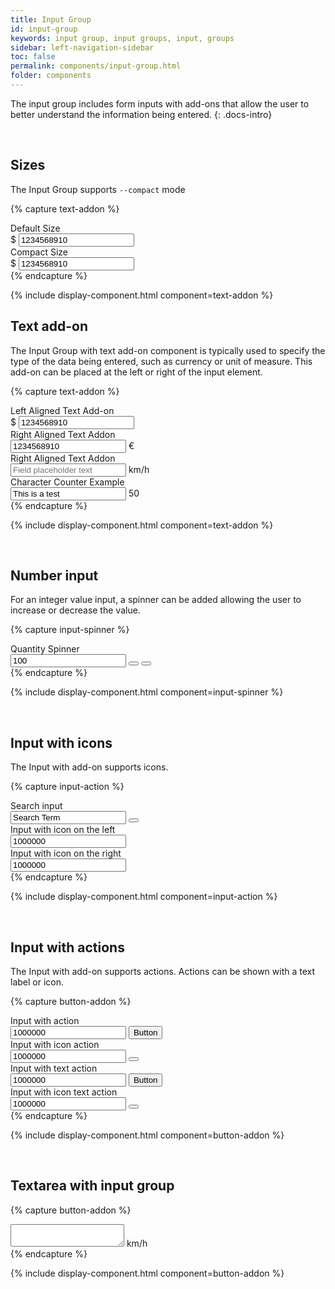 ```yaml
---
title: Input Group
id: input-group
keywords: input group, input groups, input, groups
sidebar: left-navigation-sidebar
toc: false
permalink: components/input-group.html
folder: components
---
```


The input group includes form inputs with add-ons that allow the user to better understand the information being entered.
{: .docs-intro}

<br>

## Sizes
The Input Group supports `--compact` mode

{% capture text-addon %}
<div class="fd-form-item">
    <label class="fd-form-label" for="">Default Size </label>
    <div class="fd-input-group fd-input-group--before">
        <span class="fd-input-group__addon fd-input-group__addon--before">$</span>
        <input class="fd-form-control" type="text" id="" name="" value="1234568910 ">
    </div>
</div>

<div class="fd-form-item">
    <label class="fd-form-label" for="">Compact Size </label>
    <div class="fd-input-group fd-input-group--before fd-input-group--compact">
        <span class="fd-input-group__addon fd-input-group__addon--before">$</span>
        <input class="fd-form-control fd-form-control--compact" type="text" id="" name="" value="1234568910 ">
    </div>
</div>
{% endcapture %}

{% include display-component.html component=text-addon %}

## Text add-on

The Input Group with text add-on component is typically used to specify the type of the data being entered, such as currency or unit of measure. This add-on can be placed at the left or right of the input element.





{% capture text-addon %}

<div class="fd-form-item">
    <label class="fd-form-label" for="">Left Aligned Text Add-on</label>
    <div class="fd-input-group fd-input-group--before">
        <span class="fd-input-group__addon fd-input-group__addon--before">$</span>
        <input class="fd-form-control" type="text" id="" name="" value="1234568910 ">
    </div>
</div>

<div class="fd-form-item">
    <label class="fd-form-label" for="">Right Aligned Text Addon</label>
    <div class="fd-input-group fd-input-group--after">
        <input class="fd-form-control" type="text" id="" name="" value="1234568910 ">
        <span class="fd-input-group__addon fd-input-group__addon--after">€</span>
    </div>
</div>

<div class="fd-form-item">
    <label class="fd-form-label" for="">Right Aligned Text Addon</label>
    <div class="fd-input-group fd-input-group--after">
        <input class="fd-form-control" type="text" id="" name="" value="" placeholder="Field placeholder text">
        <span class="fd-input-group__addon fd-input-group__addon--after">km/h</span>
    </div>
</div>

<div class="fd-form-item">
    <label class="fd-form-label" for="">Character Counter Example</label>
    <div class="fd-input-group fd-input-group--after">
        <input class="fd-form-control" type="text" id="" name="" value="This is a test">
        <span class="fd-input-group__addon fd-input-group__addon--after">50</span>
    </div>
</div>
{% endcapture %}

{% include display-component.html component=text-addon %}

<br />

## Number input

For an integer value input, a spinner can be added allowing the user to increase or decrease the value.

{% capture input-spinner %}
<div class="fd-form-item">
    <label class="fd-form-label" for="">Quantity Spinner</label>
    <div class="fd-input-group fd-input-group--after">
        <input class="fd-form-control" type="number" id="spinner-1" name="" value="100" />
        <span class="fd-input-group__addon fd-input-group__addon--button fd-input-group__addon--after">
            <button class="fd-input-group__button fd-input-group__button--step-up sap-icon--slim-arrow-up" aria-label="Step up" onclick="document.getElementById('spinner-1').stepUp();"></button>
            <button class="fd-input-group__button fd-input-group__button--step-down sap-icon--slim-arrow-down" aria-label="Step down" onclick="document.getElementById('spinner-1').stepDown();"></button>
        </span>
    </div>
</div>
{% endcapture %}

{% include display-component.html component=input-spinner %}

<br/>

## Input with icons

The Input with add-on supports icons.

{% capture input-action %}
<div class="fd-form-item">
    <label class="fd-form-label" for="">Search input</label>
    <div class="fd-input-group">
        <input class="fd-form-control" type="search" id="search-1" name="" value="Search Term" placeholder="Enter Term..">
        <span class="fd-input-group__addon fd-input-group__addon--button">
            <button class="fd-input-group__button fd-input-group__button--clear" aria-label="Clear" onclick="document.getElementById('search-1').value = '';"></button>
        </span>
    </div>
</div>

<div class="fd-form-item">
    <label class="fd-form-label" for="">Input with icon on the left</label>
    <div class="fd-input-group fd-input-group--before">
        <span class="fd-input-group__addon fd-input-group__addon--before">
            <span class="sap-icon--globe" role="presentation"></span>
        </span>
        <input class="fd-form-control" type="text" id="" name="" value="1000000">
    </div>
</div>

<div class="fd-form-item">
    <label class="fd-form-label" for="">Input with icon on the right</label>
    <div class="fd-input-group fd-input-group--after">
        <input class="fd-form-control" type="text" id="" name="" value="1000000">
        <span class="fd-input-group__addon fd-input-group__addon--after">
            <span class="sap-icon--hide" role="presentation"></span>
        </span>
    </div>
</div>
{% endcapture %}

{% include display-component.html component=input-action %}

<br>

## Input with actions

The Input with add-on supports actions. Actions can be shown with a text label or icon.

{% capture button-addon %}
<div class="fd-form-item">
    <label class="fd-form-label" for="">Input with action</label>
    <div class="fd-input-group fd-input-group--after">
        <input class="fd-form-control" type="text" id="" name="" value="1000000">
        <span class="fd-input-group__addon fd-input-group__addon--button fd-input-group__addon--after">
            <button class="fd-button--light">
                Button
            </button>
        </span>
    </div>
</div>

<div class="fd-form-item">
    <label class="fd-form-label" for="">Input with icon action</label>
    <div class="fd-input-group fd-input-group--after">
        <input class="fd-form-control" type="text" id="" name="" value="1000000">
        <span class="fd-input-group__addon fd-input-group__addon--button fd-input-group__addon--after">
            <button class="fd-button--icon fd-button--light sap-icon--navigation-down-arrow"></button>
        </span>
    </div>
</div>

<div class="fd-form-item">
    <label class="fd-form-label" for="">Input with text action</label>
    <div class="fd-input-group fd-input-group--after">
        <input class="fd-form-control" type="text" id="" name="" value="1000000">
        <span class="fd-input-group__addon fd-input-group__addon--button fd-input-group__addon--after">
            <button class="fd-button--light">
                Button
            </button>
        </span>
    </div>
</div>

<div class="fd-form-item">
    <label class="fd-form-label" for="">Input with icon text action</label>
    <div class="fd-input-group fd-input-group--after">
        <input class="fd-form-control" type="text" id="" name="" value="1000000">
        <span class="fd-input-group__addon fd-input-group__addon--button fd-input-group__addon--after">
            <button class="fd-button--icon fd-button--light sap-icon--navigation-down-arrow"></button>
        </span>
    </div>
</div>
{% endcapture %}

{% include display-component.html component=button-addon %}

<br>


## Textarea with input group

{% capture button-addon %}
<div class="fd-input-group fd-input-group--after">
    <textarea class="fd-textarea" id=""></textarea>
    <span class="fd-input-group__addon fd-input-group__addon--after fd-input-group__addon--textarea">
        km/h
    </span>
</div>
{% endcapture %}

{% include display-component.html component=button-addon %}

<br>
